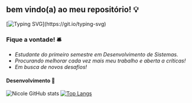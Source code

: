 ## bem vindo(a) ao meu repositório! 💡
[![Typing SVG](https://readme-typing-svg.demolab.com?font=Fira+Code&pause=1000&color=F7671D&background=FF822000&center=true&vCenter=true&width=435&lines=Hello%2C+i'm+nico!)](https://git.io/typing-svg)
### Fique a vontade! 🛎️
- _Estudante do primeiro semestre em Desenvolvimento de Sistemas._
- _Procurando melhorar cada vez mais meu trabalho e aberta a críticas!_
- _Em busca de novos desafios!_

#### Desenvolvimento 💛
![Nicole GitHub stats](https://github-readme-stats.vercel.app/api?username=nicanico&show_icons=true&title_color=ff8247&text_color=ff8c00&icon_color=cc7000&border_color=ed9121&bg_color=fff7eb)
[![Top Langs](https://github-readme-stats.vercel.app/api/top-langs/?username=nicanico&layout=compact&title_color=ff8247&text_color=ff8c00&border_color=ed9121&bg_color=fff7eb)](https://github.com/anuraghazra/github-readme-stats)
